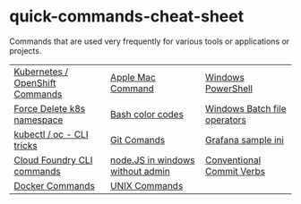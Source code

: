 # quick-commands-cheat-sheet

Commands that are used very frequently for various tools or applications or projects.

<table align="center">
    <tr>
        <td><a href="./kubernetes">Kubernetes / OpenShift Commands</a></td>
        <td><a href="./mac-commands">Apple Mac Command</a></td>
        <td><a href="./windows-powershell">Windows PowerShell</a></td>
    </tr>
    <tr>
        <td><a href="./force-delete-kubernetes-namespace">Force Delete k8s namespace</a></td>
        <td><a href="./bash_command">Bash color codes</a></td>
        <td><a href="./windows-batch-file">Windows Batch file operators</a></td>
    </tr>
    <tr>
        <td><a href="./get-resources">kubectl / oc - CLI tricks</a></td>
        <td><a href="./git">Git Comands</a></td>
        <td><a href="./grafana-ini">Grafana sample ini</a></td>
    </tr>
    <tr>
        <td><a href="./ibm_cli">Cloud Foundry CLI commands</a></td>
        <td><a href="./nodeJS-in-windows">node.JS in windows without admin</a></td>
        <td><a href="./conventional-commit-verbs">Conventional Commit Verbs</a> </td>
    </tr>
    <tr>
        <td><a href="./docker-commands">Docker Commands</a></td>
        <td><a href="./unix_commands">UNIX Commands</a></td>
        <td><a href=""></a></td>
    </tr>

</table>
